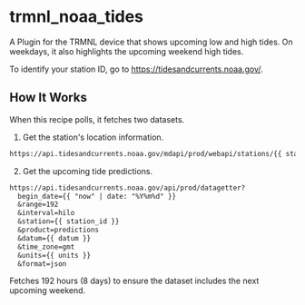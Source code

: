 # trmnl_noaa_tides

A Plugin for the TRMNL device that shows upcoming low and high tides. On weekdays, it also highlights the upcoming weekend high tides.

To identify your station ID, go to https://tidesandcurrents.noaa.gov/.

## How It Works

When this recipe polls, it fetches two datasets.

1. Get the station's location information.

```txt
https://api.tidesandcurrents.noaa.gov/mdapi/prod/webapi/stations/{{ station_id }}.json
```

2. Get the upcoming tide predictions.

```txt
https://api.tidesandcurrents.noaa.gov/api/prod/datagetter?
  begin_date={{ "now" | date: "%Y%m%d" }}
  &range=192
  &interval=hilo
  &station={{ station_id }}
  &product=predictions
  &datum={{ datum }}
  &time_zone=gmt
  &units={{ units }}
  &format=json
```

Fetches 192 hours (8 days) to ensure the dataset includes the next upcoming weekend.
